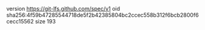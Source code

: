version https://git-lfs.github.com/spec/v1
oid sha256:4f59b47285544718de5f2b42385804bc2ccec558b312f6bcb2800f6cecc15562
size 193
